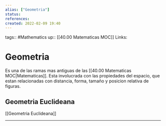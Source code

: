 ```yaml
---
alias: ["Geometria"]
status:
references:
created: 2022-02-09 19:40
---
```

tags:: #Mathematics 
up:: [[40.00 Matematicas MOC]]
Links: 
# Geometria
Es una de las ramas mas antiguas de las [[40.00 Matematicas MOC|Matematicas]]. Esta involucrada con las propiedades del espacio, que estan relacionadas con distancia, forma, tamaño y posicion relativa de figuras.

## Geometria Euclideana
[[Geometria Euclideana]]

---